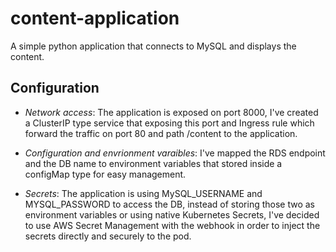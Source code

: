 # content-application

A simple python application that connects to MySQL and displays the content.

## Configuration

* _Network access_: The application is exposed on port 8000, I've created a ClusterIP type service that exposing this port and Ingress rule which forward the traffic on port 80 and path /content to the application.

* _Configuration and envrionment varaibles_: I've mapped the RDS endpoint and the DB name to environment variables that stored inside a configMap type for easy management.

* _Secrets_: The application is using MySQL_USERNAME and MYSQL_PASSWORD to access the DB, instead of storing those two as environment variables or using native Kubernetes Secrets, I've decided to use AWS Secret Management with the webhook in order to inject the secrets directly and securely to the pod.
